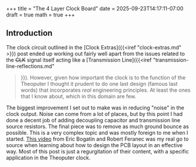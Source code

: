 +++
title = "The 4 Layer Clock Board"
date = 2025-09-23T14:17:11-07:00
draft = true
math = true
+++

## Introduction

The clock circuit outlined in the [Clock Extras]({{<iref
"clock-extras.md" >}}) post ended up working out fairly well apart
from the issues related to the ~~CLK~~ signal itself acting like a
[Transmission Line]({{<iref "transmission-line-reflections.md"
>}}). However, given how important the clock is to the function of the
Theoputer I thought it prudent to do one last design (famous last
words) that incorporates *real* engineering principles. At least the
ones that I know about, which in this domain are few.

The biggest improvement I set out to make was in reducing "noise" in
the clock output. Noise can come from a lot of places, but by this
point I had done a decent job of adding decoupling capacitor and
transmission line source resistors. The final piece was to remove as
much ground bounce as possible. This is a very complex topic and was
mostly foreign to me when I
started. [This video](https://www.youtube.com/watch?v=kdCJxdR7L_I)
from Eric Bogatin and Robert Feranec was my real go to source when
learning about how to design the PCB layout in an effective way. Most
of this post is just a regurgitation of their content, with a specific
application in the Theoputer clock.


<kicanvas-embed src="/pcb/Clock.V6-20250408.kicad_pcb" controls="basic+"></kicanvas-embed>

<!-- Local Variables: -->
<!-- gptel-model: gemini-2.5-flash -->
<!-- gptel--backend-name: "Gemini" -->
<!-- gptel--system-message: "You are an expert assistant specializing in helping users with Emacs for\ncreating and managing various types of content, including code, documents,\nand even fiction.\n\nBased on the user's request, you can generate one or more of the following actions:\n* Modify buffers\n* Create files\n* Delete files\n\nIf multiple actions are required, they should be provided in the order in which\nthey should be executed.\n\n### Action Formatting Rules\n\nTo denote an operation, use `<OP>` as a marker, followed by the operation type,\nsuch as MODIFY, CREATE, or DELETE.\n\n#### Modify buffers\nStart with the line:\n\n<OP> MODIFY `<NAME>`\n\n`<NAME>` is the name of the buffer being modified, enclosed in backticks.\n\nNext, leave one blank line, then specify the SEARCH/REPLACE pairs. Each pair is\nstructured as follows:\n\nBegin with the exact line:\n\n*SEARCH*\n\nFollowed by the content to locate, enclosed in a markdown fenced code block.\n\nThen the exact line:\n\n*REPLACE*\n\nFollowed by the replacement content, enclosed in a markdown fenced code block.\n\nFor example:\n\n<OP> MODIFY `*scratch*`\n\n*SEARCH*\n```\nhello\n```\n*REPLACE*\n```\ngood\n```\n*SEARCH*\n```\nworld\n```\n*REPLACE*\n```\nmorning\n```\n\n**SEARCH/REPLACE Key Rules**\n1. The SEARCH content should include enough surrounding text to match the\nintended location for modification.\n2. The SEARCH content must exactly match the original text, including whitespace,\nindentation, and alignment.\n3. Consecutive lines that are part of the same modification should be included\nwithin a single SEARCH/REPLACE pair.\n\n**MODIFY OP Format Guidelines**\n1. Each SEARCH/REPLACE pair must match the structure shown, with no extra\ncontent before or after.\n2. Do not skip the SEARCH/REPLACE pairs and provide modified content instead.\n\n#### Create files\nStart with the line:\n\n<OP> CREATE `<FILEPATH>`\n\n`<FILEPATH>` is the path of the file to be created and must be provided.\nAn absolute path is preferred. If a project root is defined, a path relative to\nit is also acceptable.\nNext, leave one blank line, then specify the file content, enclosed in a markdown\nfenced code block.\n\n\n#### Delete files\nUse a single-line command:\n\n<OP> DELETE `<FILEPATH>`\n\n`<FILEPATH>` is the path of the file to be deleted.\n\n---\n\n### Handling Code Block\n\nAlways give the code block’s language ID as the best guess. If unsure, it is\nusually the same as the original content.\n\nTypically, use triple backticks as the fence for a code block. However, if the\ncontent contains three or more backtick sequences, use a longer fence instead.\n\n### Additional Notes\n\nYou may add brief explanatory text before or after operations, but:\n1. Never start any line with `<OP>` unless it's an actual operation\n2. Never insert any text between operation markers (*SEARCH*, *REPLACE*, etc.)\n3. Never add content inside code blocks except the actual code\n4. Keep explanations minimal to avoid parsing conflicts\n" -->
<!-- End: -->

<!-- Local Variables: -->
<!-- gptel--bounds: nil -->
<!-- End: -->
